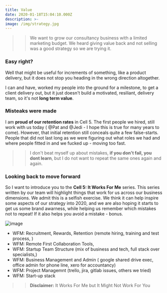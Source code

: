 ```yaml
---
title: Value
date: 2020-01-18T15:04:10.000Z
description: >-
image: /img/strategy.jpg
---
```



>> We want to grow our consultancy business with a limited marketing budget. We heard giving value back and not selling was a good strategy so we are trying it. 

### Easy right?

Well that might be useful for increments of something, like a product delivery, but it does not stop you heading in the wrong direction altogether.

I can and have, worked my people into the ground for a milestone, to get a client delivery out, but it just doesn't build a motivated, resiliant, delivery team, so it's not **long term value**.

### Misteaks were made

I am **proud of our retention rates** in Cell 5. The first people we hired, still work with us today ( @Pat and @Jedi - I hope this is true for many years to come). 
However, that initial retention still conceals quite a few false-starts. People that did not last long as we were figuring out what roles we had and where people fitted in and we fucked up - moving too fast.

>> I don't beat myself up about mistakes, **if you don't fail, you dont learn**, but I do not want to repeat the same ones again and again. 

### Looking back to move forward

So I want to introduce you to the **Cell 5: It Works For Me** series. This series written by our team will highlight things that work for us across our business dimensions. We admit this is a selfish exercise. We think it can help inspire some aspects of our strategy into 2020, and we are also hoping it starts to get us some brand awarness, while helping us remember which mistakes not to repeat! If it also helps you avoid a mistake - bonus.


![image](/img/worksforme.png)
 
 + WFM: Recruitment, Rewards, Retention (remote hiring, training and test process, )
 + WFM: Remote First Collaboration Tools,
 + WFM: Startup Team Structure (mix of business and tech, full stack over specialists,)
 + WFM: Business Management and Admin ( google shared drive exec, office admin for phone line, xero for accountancy)
 + WFM: Project Managemnt (trello, jira, gitlab issues, others we tried)
 + WFM: Start-up stack

>> **Disclaimer:** It Works For Me but It Might Not Work For You
